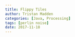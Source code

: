 ```yaml
---
title: Flippy Tiles
author: Tristan Madden
categories: [Java, Processing]
tags: [perlin noise]
date: 2017-11-18
---
```

<!-- 
Simple animation of tiles flipping. They can flip randomly or they can be flipped by applying Perlin Noise. 

<div class="iframe-wrapper-16-9">
  <iframe src="https://www.youtube.com/embed/70bdFZgcBqQ?feature=oembed"></iframe>
</div>
<br>
<div class="iframe-wrapper-16-9">
  <iframe src="https://www.youtube.com/embed/hlYPeNW_JGc?feature=oembed"></iframe>
</div>
<br>
<div class="iframe-wrapper-16-9">
  <iframe src="https://www.youtube.com/embed/u1msFUOJuv8?feature=oembed"></iframe>
</div>
<br>
<div class="iframe-wrapper-16-9">
  <iframe src="https://www.youtube.com/embed/wEW7MrMvir8?feature=oembed"></iframe>
</div>

<h2><a href="https://github.com/Trimad/Flippy_Thing" target="_blank">GitHub Repository</a></h2> -->
